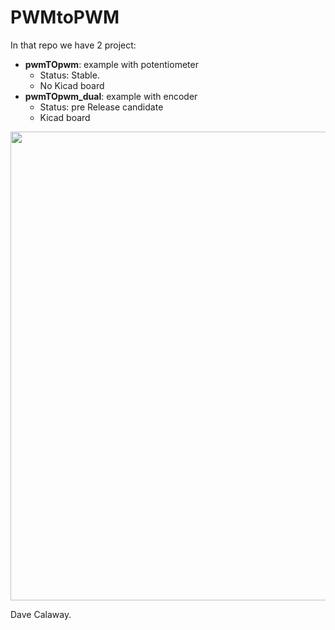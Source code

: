 # PWMtoPWM

In that repo we have 2 project:
- **pwmTOpwm**: example with potentiometer
  - Status: Stable.
  - No Kicad board
- **pwmTOpwm_dual**: example with encoder
  - Status: pre Release candidate
  - Kicad board

<p align="center">
  <img src="https://goo.gl/ow8qmU" width="750px">
</p>
  
  Dave Calaway.
